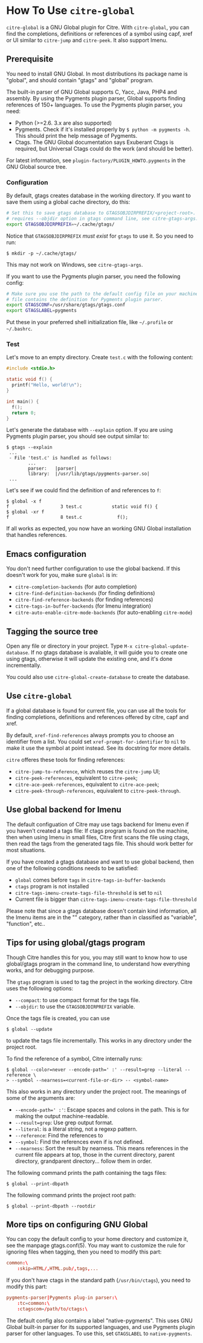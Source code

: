 # How To Use `citre-global`

`citre-global` is a GNU Global plugin for Citre. With `citre-global`, you can
find the completions, definitions or references of a symbol using capf, xref or
UI similar to `citre-jump` and `citre-peek`. It also support Imenu.

## Prerequisite

You need to install GNU Global. In most distributions its package name is
"global", and should contain "gtags" and "global" program.

The built-in parser of GNU Global supports C, Yacc, Java, PHP4 and assembly. By
using the Pygments plugin parser, Global supports finding references of 150+
languages. To use the Pygments plugin parser, you need:

- Python (>=2.6. 3.x are also supported)
- Pygments. Check if it's installed properly by `$ python -m pygments -h`. This
  should print the help message of Pygments.
- Ctags. The GNU Global documentation says Exuberant Ctags is required, but
  Universal Ctags could do the work (and should be better).

For latest information, see `plugin-factory/PLUGIN_HOWTO.pygments` in the GNU
Global source tree.

### Configuration

By default, gtags creates database in the working directory. If you want to
save them using a global cache directory, do this:

```sh
# Set this to save gtags database to GTAGSOBJDIRPREFIX/<project-root>.  This
# requires --objdir option in gtags command line, see citre-gtags-args.
export GTAGSOBJDIRPREFIX=~/.cache/gtags/
```

Notice that `GTAGSOBJDIRPREFIX` *must exist* for `gtags` to use it. So you need
to run:

```console
$ mkdir -p ~/.cache/gtags/
```

This may not work on Windows, see `citre-gtags-args`.

If you want to use the Pygments plugin parser, you need the following config:

```sh
# Make sure you use the path to the default config file on your machine.  This
# file contains the definition for Pygments plugin parser.
export GTAGSCONF=/usr/share/gtags/gtags.conf
export GTAGSLABEL=pygments
```

Put these in your preferred shell initialization file, like `~/.profile` or
`~/.bashrc`.

### Test

Let's move to an empty directory. Create `test.c` with the following content:

```c
#include <stdio.h>

static void f() {
  printf("Hello, world!\n");
}

int main() {
  f();
  return 0;
}
```

Let's generate the database with `--explain` option. If you are using Pygments
plugin parser, you should see output similar to:

```console
$ gtags --explain
 ...
 - File 'test.c' is handled as follows:
        ...
        parser:   |parser|
        library:  |/usr/lib/gtags/pygments-parser.so|
 ...
```

Let's see if we could find the definition of and references to `f`:

```console
$ global -x f
f                   3 test.c           static void f() {
$ global -xr f
f                   8 test.c             f();
```

If all works as expected, you now have an working GNU Global installation that
handles references.

## Emacs configuration

You don't need further configuration to use the global backend. If this doesn't
work for you, make sure `global` is in:

- `citre-completion-backends` (for auto completion)
- `citre-find-definition-backends` (for finding definitions)
- `citre-find-reference-backends` (for finding references)
- `citre-tags-in-buffer-backends` (for Imenu integration)
- `citre-auto-enable-citre-mode-backends` (for auto-enabling `citre-mode`)

## Tagging the source tree

Open any file or directory in your project. Type `M-x
citre-global-update-database`. If no gtags database is avaliable, it will guide
you to create one using gtags, otherwise it will update the existing one, and
it's done incrementally.

You could also use `citre-global-create-database` to create the database.

## Use `citre-global`

If a global database is found for current file, you can use all the tools for
finding completions, definitions and references offered by citre, capf and
xref.

By default, `xref-find-references` always prompts you to choose an identifier
from a list. You could set `xref-prompt-for-identifier` to `nil` to make it use
the symbol at point instead. See its docstring for more details.

`citre` offeres these tools for finding references:

- `citre-jump-to-reference`, which reuses the `citre-jump` UI;
- `citre-peek-references`, equivalent to `citre-peek`;
- `citre-ace-peek-references`, equivalent to `citre-ace-peek`;
- `citre-peek-through-references`, equivalent to `citre-peek-through`.

## Use global backend for Imenu

The default configuation of Citre may use tags backend for Imenu even if you
haven't created a tags file: If ctags program is found on the machine, then
when using Imenu in small files, Citre first scans the file using ctags, then
read the tags from the generated tags file. This should work better for most
situations.

If you have created a gtags database and want to use global backend, then one
of the following conditions needs to be satisfied:

- `global` comes before `tags` in `citre-tags-in-buffer-backends`
- `ctags` program is not installed
- `citre-tags-imenu-create-tags-file-threshold` is set to `nil`
- Current file is bigger than `citre-tags-imenu-create-tags-file-threshold`

Please note that since a gtags database doesn't contain kind information, all
the Imenu items are in the "<unclassified>" category, rather than in classified
as "variable", "function", etc..

## Tips for using global/gtags program

Though Citre handles this for you, you may still want to know how to use
global/gtags program in the command line, to understand how everything works,
and for debugging purpose.

The `gtags` program is used to tag the project in the working directory. Citre
uses the following options:

- `--compact`: to use compact format for the tags file.
- `--objdir`: to use the `GTAGSOBJDIRPREFIX` variable.

Once the tags file is created, you can use

```console
$ global --update
```

to update the tags file incrementally. This works in any directory under the
project root.

To find the reference of a symbol, Citre internally runs:

```console
$ global --color=never --encode-path=' :' --result=grep --literal --reference \
> --symbol --nearness=<current-file-or-dir> -- <symbol-name>
```

This also works in any directory under the project root. The meanings of some
of the arguments are:

- `--encode-path=' :'`: Escape spaces and colons in the path. This is for
  making the output machine-readable.
- `--result=grep`: Use grep output format.
- `--literal`: <symbol-name> is a literal string, not a regexp pattern.
- `--reference`: Find the references to <symbol-name>
- `--symbol`: Find the references even if <symbol-name> is not defined.
- `--nearness`: Sort the result by nearness. This means references in the
  current file appears at top, those in the current directory, parent
  directory, grandparent directory... follow them in order.

The following command prints the path containing the tags files:

```console
$ global --print-dbpath
```

The following command prints the project root path:

```console
$ global --print-dbpath --rootdir
```

## More tips on configuring GNU Global

You can copy the default config to your home directory and customize it, see
the manpage gtags.conf(5). You may want to customize the rule for ignoring
files when tagging, then you need to modify this part:

```conf
common:\
	:skip=HTML/,HTML.pub/,tags,...
```

If you don't have ctags in the standard path (`/usr/bin/ctags`), you need to
modify this part:

```conf
pygments-parser|Pygments plug-in parser:\
	:tc=common:\
	:ctagscom=/path/to/ctags:\
```

The default config also contains a label "native-pygments". This uses GNU
Global built-in parser for its supported languages, and use Pygments plugin
parser for other languages. To use this, set `GTAGSLABEL` to `native-pygments`.
